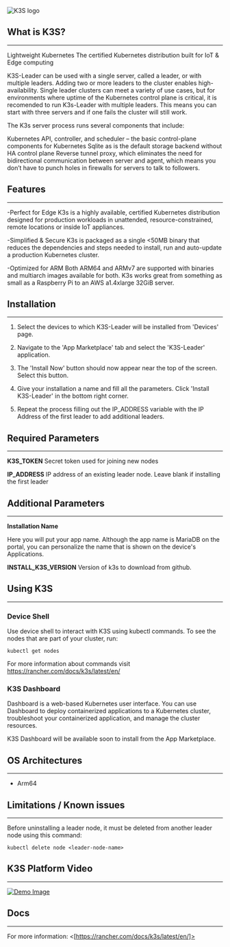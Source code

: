 ﻿![K3S logo](https://k3s.io/images/logo-k3s.svg "K3S Logo")

## What is K3S?

---

Lightweight Kubernetes
The certified Kubernetes distribution built for IoT & Edge computing

K3S-Leader can be used with a single server, called a leader, or with multiple leaders. Adding two or more leaders to the cluster enables high-availability. Single leader clusters can meet a variety of use cases, but for environments where uptime of the Kubernetes control plane is critical, it is recomended to run K3s-Leader with multiple leaders. This means you can start with three servers and if one fails the cluster will still work.

The K3s server process runs several components that include:

Kubernetes API, controller, and scheduler – the basic control-plane components for Kubernetes
Sqlite as is the default storage backend without HA control plane
Reverse tunnel proxy, which eliminates the need for bidirectional communication between server and agent, which means you don’t have to punch holes in firewalls for servers to talk to followers.

## Features

---

-Perfect for Edge
K3s is a highly available, certified Kubernetes distribution designed for production workloads in unattended, resource-constrained, remote locations or inside IoT appliances.

-Simplified & Secure
K3s is packaged as a single <50MB binary that reduces the dependencies and steps needed to install, run and auto-update a production Kubernetes cluster.

-Optimized for ARM
Both ARM64 and ARMv7 are supported with binaries and multiarch images available for both. K3s works great from something as small as a Raspberry Pi to an AWS a1.4xlarge 32GiB server.

## Installation

---

1. Select the devices to which K3S-Leader will be installed from 'Devices' page.

2. Navigate to the 'App Marketplace' tab and select the 'K3S-Leader' application.

3. The 'Install Now' button should now appear near the top of the screen. Select this button.

4. Give your installation a name and fill all the parameters. Click 'Install K3S-Leader' in the bottom right corner.

5. Repeat the process filling out the IP_ADDRESS variable with the IP Address of the first leader to add additional leaders.

## Required Parameters

---

**K3S_TOKEN**
Secret token used for joining new nodes

**IP_ADDRESS**
IP address of an existing leader node. Leave blank if installing the first leader

## Additional Parameters

---

**Installation Name**

Here you will put your app name. Although the app name is MariaDB on the portal, you can personalize the name that is shown on the device's Applications.

**INSTALL_K3S_VERSION**
Version of k3s to download from github.

## Using K3S

---

### Device Shell

Use device shell to interact with K3S using kubectl commands. To see the nodes that are part of your cluster, run:

`kubectl get nodes`

For more information about commands visit <https://rancher.com/docs/k3s/latest/en/>

### K3S Dashboard

Dashboard is a web-based Kubernetes user interface. You can use Dashboard to deploy containerized applications to a Kubernetes cluster, troubleshoot your containerized application, and manage the cluster resources.

K3S Dashboard will be available soon to install from the App Marketplace.

## OS Architectures

---

- Arm64

## Limitations / Known issues

---

Before uninstalling a leader node, it must be deleted from another leader node using this command:

`kubectl delete node <leader-node-name>`

## K3S Platform Video

---

[![Demo Image](http://img.youtube.com/vi/2LNxGVS81mE/0.jpg)](https://www.youtube.com/watch?v=2LNxGVS81mE)

## Docs

---

For more information: <[https://rancher.com/docs/k3s/latest/en/]>
